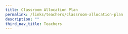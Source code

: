 ```yaml
---
title: Classroom Allocation Plan
permalink: /links/teachers/classroom-allocation-plan
description: ""
third_nav_title: Teachers
---
```

